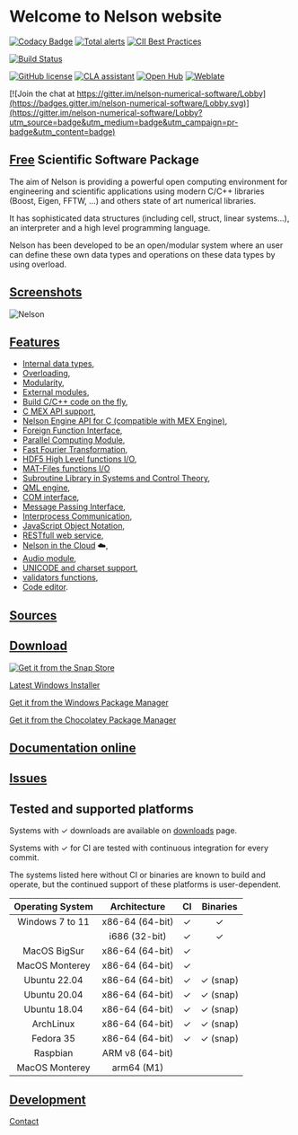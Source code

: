 # Welcome to Nelson website

[![Codacy Badge](https://app.codacy.com/project/badge/Grade/d5f82474da134d979b472fa5fbe7b5b9)](https://www.codacy.com/gh/Nelson-numerical-software/nelson/dashboard?utm_source=github.com&utm_medium=referral&utm_content=Nelson-numerical-software/nelson&utm_campaign=Badge_Grade)
[![Total alerts](https://img.shields.io/lgtm/grade/cpp/g/Nelson-numerical-software/nelson.svg?logo=lgtm&logoWidth=18)](https://lgtm.com/projects/g/Nelson-numerical-software/nelson/alerts/)
[![CII Best Practices](https://bestpractices.coreinfrastructure.org/projects/602/badge)](https://bestpractices.coreinfrastructure.org/projects/602)

[![Build Status](https://github.com/Nelson-numerical-software/nelson/workflows/C%2FC%2B%2B%20CI/badge.svg)](https://github.com/Nelson-numerical-software/nelson/workflows/C%2FC%2B%2B%20CI/badge.svg)

[![GitHub license](https://img.shields.io/badge/license-LGPL3.0-blue.svg)](https://github.com/Nelson-numerical-software/nelson/blob/master/lgpl-3.0.md)
[![CLA assistant](https://cla-assistant.io/readme/badge/Nelson-numerical-software/nelson)](https://cla-assistant.io/Nelson-numerical-software/nelson)
[![Open Hub](https://img.shields.io/badge/Open-Hub-blue.svg)](https://www.openhub.net/p/nelson-interpreter)
[![Weblate](https://img.shields.io/badge/Weblate--green.svg)](https://hosted.weblate.org/projects/nelson/)

[![Join the chat at https://gitter.im/nelson-numerical-software/Lobby](https://badges.gitter.im/nelson-numerical-software/Lobby.svg)](https://gitter.im/nelson-numerical-software/Lobby?utm_source=badge&utm_medium=badge&utm_campaign=pr-badge&utm_content=badge)

## [Free](FAQ_LICENSE.md) Scientific Software Package

The aim of Nelson is providing a powerful open computing environment for engineering and scientific applications using modern C/C++ libraries (Boost, Eigen, FFTW, ...) and others state of art numerical libraries.

It has sophisticated data structures (including cell, struct, linear systems...), an interpreter and a high level programming language.

Nelson has been developed to be an open/modular system where an user can define these own data types and operations on these data types by using overload.

## [Screenshots](SCREENSHOTS.md)

![Nelson](https://github.com/Nelson-numerical-software/nelson-website/raw/master/images/Nelson-windows.png "Nelson")

## [Features](FEATURES.md)

- [Internal data types](TYPES.md),
- [Overloading](OVERLOADING.md),
- [Modularity](MODULARITY.md),
- [External modules](EXTERNAL_MODULE.md),
- [Build C/C++ code on the fly](EXTERNAL_MODULE.md),
- [C MEX API support](MEX.md),
- [Nelson Engine API for C (compatible with MEX Engine)](MEX_ENGINE.md),
- [Foreign Function Interface](FFI.md),
- [Parallel Computing Module](PARALLEL.md),
- [Fast Fourier Transformation](FFTW.md),
- [HDF5 High Level functions I/O](HDF5.md),
- [MAT-Files functions I/O](MATIO.md)
- [Subroutine Library in Systems and Control Theory](SLICOT.md),
- [QML engine](QML_ENGINE.md),
- [COM interface](COM_INTERFACE.md),
- [Message Passing Interface](MPI.md),
- [Interprocess Communication](IPC.md),
- [JavaScript Object Notation](JSON.md),
- [RESTfull web service](REST.md),
- [Nelson in the Cloud](CLOUD.md) ☁️,
- [Audio module](AUDIO.md),
- [UNICODE and charset support](CHARSET.md),
- [validators functions](VALIDATORS.md),
- [Code editor](CODE_EDITOR.md).

## [Sources](https://github.com/Nelson-numerical-software/nelson)

## [Download](https://github.com/Nelson-numerical-software/nelson/releases)

[![Get it from the Snap Store](https://snapcraft.io/static/images/badges/en/snap-store-black.svg)](https://snapcraft.io/nelson)

[Latest Windows Installer](https://github.com/Nelson-numerical-software/nelson/releases)

[Get it from the Windows Package Manager](https://winstall.app/apps/NelsonNumericalSoftware.Nelson)

[Get it from the Chocolatey Package Manager](https://community.chocolatey.org/packages/nelson)

## [Documentation online](https://nelson-numerical-software.github.io/nelson-website/help/en_US/index.html)

## [Issues](https://github.com/Nelson-numerical-software/nelson/issues)

## Tested and supported platforms

Systems with ✓ downloads are available on [downloads](https://github.com/Nelson-numerical-software/nelson/releases) page.

Systems with ✓ for CI are tested with continuous integration for every commit.

The systems listed here without CI or binaries are known to build and operate, but the continued support of these platforms is user-dependent.

| Operating System |  Architecture   | CI  | Binaries |
| :--------------: | :-------------: | :-: | :------: |
| Windows 7 to 11  | x86-64 (64-bit) |  ✓  |    ✓     |
|                  |  i686 (32-bit)  |  ✓  |    ✓     |
|   MacOS BigSur   | x86-64 (64-bit) |  ✓  |          |
|  MacOS Monterey  | x86-64 (64-bit) |  ✓  |          |
|   Ubuntu 22.04   | x86-64 (64-bit) |  ✓  | ✓ (snap) |
|   Ubuntu 20.04   | x86-64 (64-bit) |  ✓  | ✓ (snap) |
|   Ubuntu 18.04   | x86-64 (64-bit) |  ✓  | ✓ (snap) |
|    ArchLinux     | x86-64 (64-bit) |  ✓  | ✓ (snap) |
|    Fedora 35     | x86-64 (64-bit) |  ✓  | ✓ (snap) |
|     Raspbian     | ARM v8 (64-bit) |     |          |
|  MacOS Monterey  |   arm64 (M1)    |     |          |

## [Development](DEVELOPMENT.md)

[Contact](mailto:nelson.numerical.computation@gmail.com)

